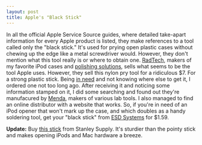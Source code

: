 ```yaml
---
layout: post
title: Apple's "Black Stick"
---
```


In all the official Apple Service Source guides, where detailed take-apart information for every Apple product is listed, they make references to a tool called only the "black stick." It's used for prying open plastic cases without chewing up the edge like a metal screwdriver would. However, they don't mention what this tool really is or where to obtain one. [RadTech](http://www.radtech.us/), makers of my favorite iPod cases and [polishing solutions](/2005/07/28/ipod-screen-scratch-removal/), sells what seems to be the tool Apple uses. However, they sell this nylon pry tool for a ridiculous $7. For a strong plastic stick. Being [in need](/2005/03/13/ipod-super/) and not knowing where else to get it, I ordered one not too long ago. After receiving it and noticing some information stamped on it, I did some searching and found out they're manufacured by [Menda](http://www.mendapump.com/), makers of various lab tools. I also managed to find an online distributor with a website that works. So, if you're in need of an iPod opener that won't mark up the case, and which doubles as a handy soldering tool, get your "black stick" from [ESD Systems](http://www.esdsystems.com/ViewProduct.aspx?pid=35622&pcid=278) for $1.59.

**Update:** Buy [this stick](http://www.stanleysupplyservices.com/product-group.aspx?id=10980) from Stanley Supply. It's sturdier than the pointy stick and makes opening iPods and Mac hardware a breeze.
